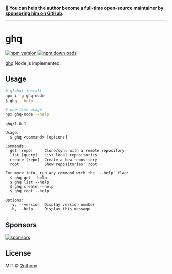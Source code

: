 **💛 You can help the author become a full-time open-source maintainer by [sponsoring him on GitHub](https://github.com/sponsors/2nthony).**

---

# ghq

[![npm version](https://img.shields.io/npm/v/ghq-node?label=&color=29BC9B)](https://npm.im/ghq-node) [![npm downloads](https://img.shields.io/npm/dm/ghq-node?label=&color=29BC9B)](https://npm.im/ghq-node)

[ghq](https://github.com/x-motemen/ghq) Node.js implemented.

## Usage

```bash
# global install
npm i -g ghq-node
$ ghq --help

# one-time usage
npx ghq-node --help
```

```console
ghq/1.0.1

Usage:
  $ ghq <command> [options]

Commands:
  get [repo]     Clone/sync with a remote repository
  list [query]   List local repositories
  create [repo]  Create a bew repository
  root           Show repositories' root

For more info, run any command with the `--help` flag:
  $ ghq get --help
  $ ghq list --help
  $ ghq create --help
  $ ghq root --help

Options:
  -v, --version  Display version number
  -h, --help     Display this message
```

## Sponsors

[![sponsors](https://cdn.jsdelivr.net/gh/2nthony/sponsors-image/sponsors.svg)](https://github.com/sponsors/2nthony)

## License

MIT &copy; [2nthony](https://github.com/sponsors/2nthony)
